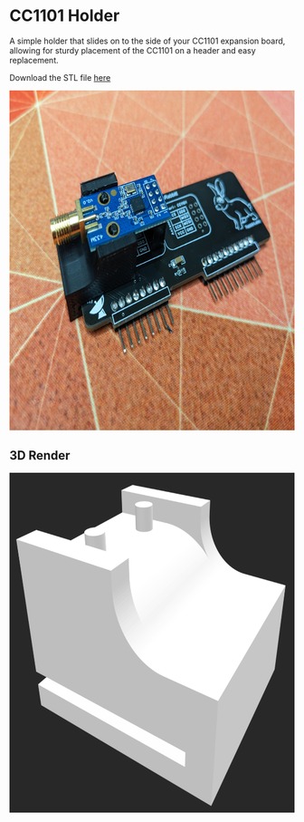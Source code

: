 # CC1101 Holder

A simple holder that slides on to the side of your CC1101 expansion board, allowing for sturdy placement of the CC1101 on a header and easy replacement.

Download the STL file [here](./cc1101_holder.stl)

<img src="cc1101.jpg"
     alt="CC1101 Holder"
     style="height: 600px;" />

## 3D Render

<img src="render.png"
     alt="CC1101 Holder"
     style="height: 600px;" />


